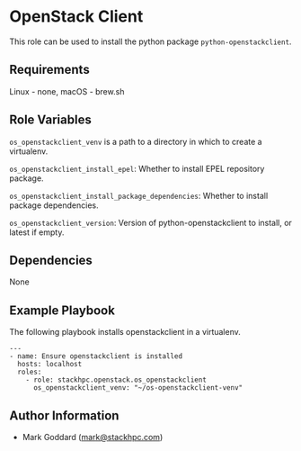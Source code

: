 OpenStack Client
================

This role can be used to install the python package ``python-openstackclient``.

Requirements
------------

Linux - none, macOS - brew.sh

Role Variables
--------------

`os_openstackclient_venv` is a path to a directory in which to create a
virtualenv.

`os_openstackclient_install_epel`: Whether to install EPEL repository package.

`os_openstackclient_install_package_dependencies`: Whether to install package
dependencies.

`os_openstackclient_version`: Version of python-openstackclient to install, or
latest if empty.

Dependencies
------------

None

Example Playbook
----------------

The following playbook installs openstackclient in a virtualenv.

    ---
    - name: Ensure openstackclient is installed
      hosts: localhost
      roles:
        - role: stackhpc.openstack.os_openstackclient
          os_openstackclient_venv: "~/os-openstackclient-venv"

Author Information
------------------

- Mark Goddard (<mark@stackhpc.com>)

